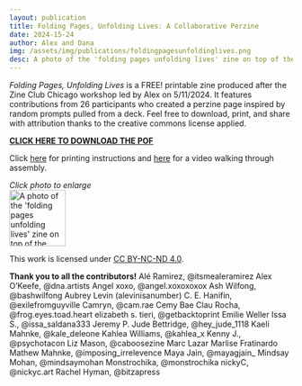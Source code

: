 ```yaml
---
layout: publication
title: Folding Pages, Unfolding Lives: A Collaborative Perzine
date: 2024-15-24
author: Alex and Dana
img: /assets/img/publications/foldingpagesunfoldinglives.png
desc: A photo of the 'folding pages unfolding lives' zine on top of the collaged cover on a grey background.
---
```


*Folding Pages, Unfolding Lives* is a FREE! printable zine produced after the Zine Club Chicago workshop led by Alex on 5/11/2024. It features contributions from 26 participants who created a perzine page inspired by random prompts pulled from a deck. Feel free to download, print, and share with attribution thanks to the creative commons license applied.

<a href="https://drive.google.com/file/d/1kUrjQIU7sAkh1l_1rihAIrQXs87ELkho/view?usp=sharing">**CLICK HERE TO DOWNLOAD THE POF**</a>

Click <a href=" ">here</a> for printing instructions and <a href="https://www.instagram.com/p/C7sOL7KgvQS/">here</a> for a video walking through assembly. 

*Click photo to enlarge*  
<a href="/assets/img/publications/foldingpagesunfoldinglives.png"><img src="/assets/img/publications/foldingpagesunfoldinglives.png" alt="A photo of the 'folding pages unfolding lives' zine on top of the collaged cover on a grey background.' zine." width="100"></a>

This work is licensed under <a href="https://creativecommons.org/licenses/by-nc-nd/4.0/">CC BY-NC-ND 4.0</a>.

**Thank you to all the contributors!**
Alé Ramirez, @itsmealeramirez
Alex O’Keefe, @dna.artists
Angel xoxo, @angel.xoxoxoxox
Ash Wilfong, @bashwilfong
Aubrey Levin (alevinisanumber)
C. E. Hanifin, @exilefromguyville
Camryn, @cam.rae
Cemy Bae
Clau Rocha, @frog.eyes.toad.heart
elizabeth s. tieri, @getbacktoprint
Emilie Weller
Issa S., @issa_saldana333
Jeremy P. 
Jude Bettridge, @hey_jude_1118
Kaeli Mahnke, @kale_deleone
Kahlea Williams, @kahlea_x
Kenny J., @psychotacon
Liz Mason, @caboosezine
Marc Lazar
Marlise Fratinardo
Mathew Mahnke, @imposing_irrelevence
Maya Jain, @mayagjain_
Mindsay Mohan, @mindsaymohan
Monstrochika, @monstrochika
nickyC, @nickyc.art
Rachel Hyman, @bitzapress
